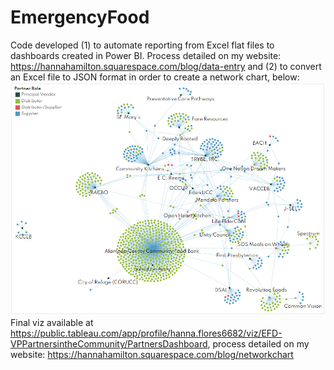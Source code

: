 # EmergencyFood
Code developed (1) to automate reporting from Excel flat files to dashboards created in Power BI. Process detailed on my website: https://hannahamilton.squarespace.com/blog/data-entry and (2) to convert an Excel file to JSON format in order to create a network chart, below: 
![Tableau image](Partner%20network%20map.PNG)
Final viz available at https://public.tableau.com/app/profile/hanna.flores6682/viz/EFD-VPPartnersintheCommunity/PartnersDashboard, process detailed on my website: https://hannahamilton.squarespace.com/blog/networkchart
